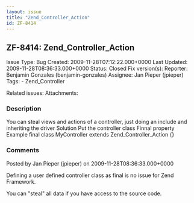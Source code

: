```yaml
---
layout: issue
title: "Zend_Controller_Action"
id: ZF-8414
---
```


ZF-8414: Zend\_Controller\_Action 
----------------------------------

 Issue Type: Bug Created: 2009-11-28T07:12:22.000+0000 Last Updated: 2009-11-28T08:36:33.000+0000 Status: Closed Fix version(s): 
 Reporter:  Benjamin Gonzales (benjamin-gonzales)  Assignee:  Jan Pieper (jpieper)  Tags: - Zend\_Controller
 
 Related issues: 
 Attachments: 
### Description

You can steal views and actions of a controller, just doing an include and inheriting the driver Solution Put the controller class Finnal property Example final class MyController extends Zend\_Controller\_Action {}

 

 

### Comments

Posted by Jan Pieper (jpieper) on 2009-11-28T08:36:33.000+0000

Defining a user defined controller class as final is no issue for Zend Framework.

You can "steal" all data if you have access to the source code.

 

 